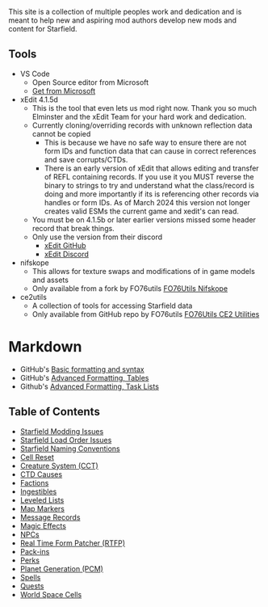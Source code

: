 This site is a collection of multiple peoples work and dedication and is meant to help new and aspiring mod authors develop new mods and content for Starfield.

## Tools
- VS Code
  - Open Source editor from Microsoft
  - [Get from Microsoft](https://code.visualstudio.com/download)
- xEdit 4.1.5d 
  - This is the tool that even lets us mod right now. Thank you so much Elminster and the xEdit Team for your hard work and dedication. 
  - Currently cloning/overriding records with unknown reflection data cannot be copied
    - This is because we have no safe way to ensure there are not form IDs and function data that can cause in correct references and save corrupts/CTDs. 
    - There is an early version of xEdit that allows editing and transfer of REFL containing records. If you use it you MUST reverse the binary to strings to try and understand what the class/record is doing and more importantly if its is referencing other records via handles or form IDs. As of March 2024 this version not longer creates valid ESMs the current game and xedit's can read. 
  - You must be on 4.1.5b or later earlier versions missed some header record that break things.
  - Only use the version from their discord
    - [xEdit GitHub](https://github.com/TES5Edit/TES5Edit)
    - [xEdit Discord](https://discord.com/channels/471930020454072348/518048160526893057)
- nifskope
  - This allows for texture swaps and modifications of in game models and assets
  - Only available from a fork by FO76utils [FO76Utils Nifskope](https://github.com/fo76utils/nifskope)
- ce2utils 
  - A collection of tools for accessing Starfield data
  - Only available from GitHub repo by FO76utils [FO76Utils CE2 Utilities](https://github.com/fo76utils/ce2utils)

# Markdown
- GitHub's [Basic formatting and syntax](https://docs.github.com/en/get-started/writing-on-github/getting-started-with-writing-and-formatting-on-github/basic-writing-and-formatting-syntax)
- GitHub's [Advanced Formatting, Tables](https://docs.github.com/en/get-started/writing-on-github/working-with-advanced-formatting/organizing-information-with-tables)
- Github's [Advanced Formatting, Task Lists](https://docs.github.com/en/get-started/writing-on-github/working-with-advanced-formatting/about-task-lists)

## Table of Contents
- [Starfield Modding Issues](./KnownModdingIssues.md)
- [Starfield Load Order Issues](./LoadOrder.md)
- [Starfield Naming Conventions](./NamingConventions.md)
- [Cell Reset](./CellReset.md)
- [Creature System (CCT)](./CreatureSystem.md)
- [CTD Causes](./CTDCauses.md)
- [Factions](./Factions.md)
- [Ingestibles](./Ingestibles.md)
- [Leveled Lists](./LeveledLists.md)
- [Map Markers](./MapMarkers.md)
- [Message Records](./MessageRecords.md)
- [Magic Effects](./MagicEffect.md)
- [NPCs](./NPCs.md)
- [Real Time Form Patcher \(RTFP\)](./rtfp.md)
- [Pack-ins](./Pack-ins.md)
- [Perks](./Perks.md)
- [Planet Generation (PCM)](./PlanetGeneration.md)
- [Spells](./Spells.md)
- [Quests](./Quests.md)
- [World Space Cells](./WorldSpaceCells.md)
